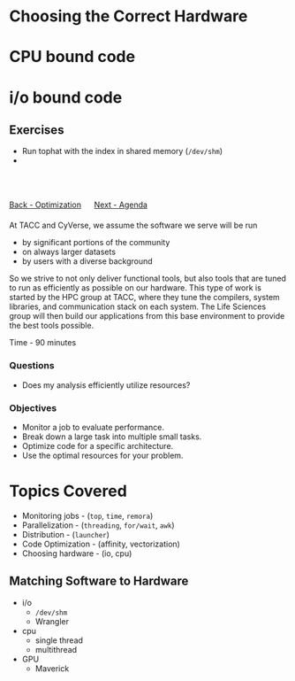 # Choosing the Correct Hardware

# CPU bound code
# i/o bound code

## Exercises

- Run tophat with the index in shared memory (`/dev/shm`)
-
<br>
<br>

[Back - Optimization](optimization_parallelization_05.md)
&nbsp;&nbsp;&#151;&nbsp;&nbsp;
[Next - Agenda](../index.md)


At TACC and CyVerse, we assume the software we serve will be run

- by significant portions of the community
- on always larger datasets
- by users with a diverse background

So we strive to not only deliver functional tools, but also tools that are tuned to run as efficiently as possible on our hardware.
This type of work is started by the HPC group at TACC, where they tune the compilers, system libraries, and communication stack on each system.
The Life Sciences group will then build our applications from this base environment to provide the best tools possible.

Time - 90 minutes

### Questions
* Does my analysis efficiently utilize resources?

### Objectives
* Monitor a job to evaluate performance.
* Break down a large task into multiple small tasks.
* Optimize code for a specific architecture.
* Use the optimal resources for your problem.

# Topics Covered

- Monitoring jobs - (`top`, `time`, `remora`)
- Parallelization - (`threading`, `for/wait`, `awk`)
- Distribution - (`launcher`)
- Code Optimization - (affinity, vectorization)
- Choosing hardware - (io, cpu)


## Matching Software to Hardware

- i/o
   - `/dev/shm`
   - Wrangler
- cpu
   - single thread
   - multithread
- GPU
   - Maverick
